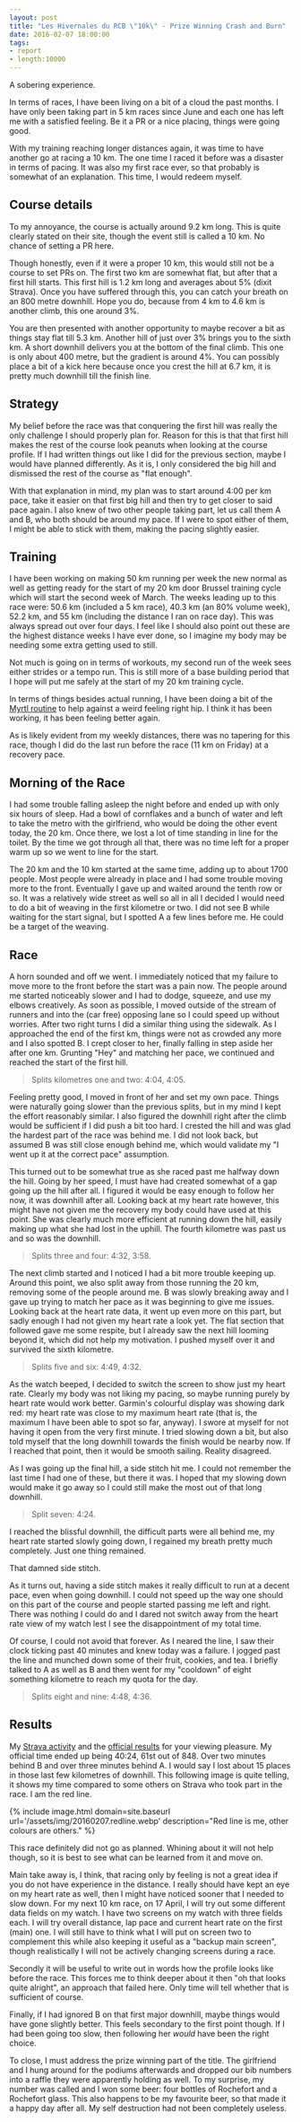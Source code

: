 ```yaml
---
layout: post
title: "Les Hivernales du RCB \"10k\" - Prize Winning Crash and Burn"
date: 2016-02-07 18:00:00
tags:
- report
- length:10000
---
```


A sobering experience.

In terms of races, I have been living on a bit of a cloud the past months.  I
have only been taking part in 5 km races since June and each one has left me
with a satisfied feeling. Be it a PR or a nice placing, things were going good.

With my training reaching longer distances again, it was time to have another
go at racing a 10 km. The one time I raced it before was a disaster in terms of
pacing. It was also my first race ever, so that probably is somewhat of an
explanation. This time, I would redeem myself.

## Course details

To my annoyance, the course is actually around 9.2 km long. This is quite
clearly stated on their site, though the event still is called a 10 km. No
chance of setting a PR here.

Though honestly, even if it were a proper 10 km, this would still not be a
course to set PRs on. The first two km are somewhat flat, but after that a
first hill starts.  This first hill is 1.2 km long and averages about 5% (dixit
Strava). Once you have suffered through this, you can catch your breath on an
800 metre downhill. Hope you do, because from 4 km to 4.6 km is another climb,
this one around 3%.

You are then presented with another opportunity to maybe recover a bit as
things stay flat till 5.3 km. Another hill of just over 3% brings you to the
sixth km. A short downhill delivers you at the bottom of the final climb. This
one is only about 400 metre, but the gradient is around 4%. You can possibly
place a bit of a kick here because once you crest the hill at 6.7 km, it is
pretty much downhill till the finish line.

## Strategy

My belief before the race was that conquering the first hill was really the
only challenge I should properly plan for. Reason for this is that that first
hill makes the rest of the course look peanuts when looking at the course
profile.  If I had written things out like I did for the previous section,
maybe I would have planned differently. As it is, I only considered the big
hill and dismissed the rest of the course as "flat enough".

With that explanation in mind, my plan was to start around 4:00 per km pace,
take it easier on that first big hill and then try to get closer to said pace
again. I also knew of two other people taking part, let us call them A and B,
who both should be around my pace. If I were to spot either of them, I might be
able to stick with them, making the pacing slightly easier.

## Training

I have been working on making 50 km running per week the new normal as well as
getting ready for the start of my 20 km door Brussel training cycle which will
start the second week of March. The weeks leading up to this race were: 50.6 km
(included a 5 km race), 40.3 km (an 80% volume week), 52.2 km, and 55 km
(including the distance I ran on race day). This was always spread out over four
days. I feel like I should also point out these are the highest distance weeks
I have ever done, so I imagine my body may be needing some extra getting used
to still.

Not much is going on in terms of workouts, my second run of the week sees
either strides or a tempo run. This is still more of a base building period
that I hope will put me safely at the start of my 20 km training cycle.

In terms of things besides actual running, I have been doing a bit of the
[Myrtl routine][myrtl] to help against a weird feeling right hip. I think it
has been working, it has been feeling better again.

As is likely evident from my weekly distances, there was no tapering for this
race, though I did do the last run before the race (11 km on Friday) at a
recovery pace.

## Morning of the Race

I had some trouble falling asleep the night before and ended up with only six
hours of sleep. Had a bowl of cornflakes and a bunch of water and left to take
the metro with the girlfriend, who would be doing the other event today, the 20
km. Once there, we lost a lot of time standing in line for the toilet. By the
time we got through all that, there was no time left for a proper warm up so we
went to line for the start.

The 20 km and the 10 km started at the same time, adding up to about 1700
people. Most people were already in place and I had some trouble moving more to
the front. Eventually I gave up and waited around the tenth row or so. It was a
relatively wide street as well so all in all I decided I would need to do a bit
of weaving in the first kilometre or two. I did not see B while waiting for
the start signal, but I spotted A a few lines before me. He could be a
target of the weaving.

## Race

A horn sounded and off we went. I immediately noticed that my failure to move
more to the front before the start was a pain now. The people around me started
noticeably slower and I had to dodge, squeeze, and use my elbows creatively. As
soon as possible, I moved outside of the stream of runners and into the (car
free) opposing lane so I could speed up without worries. After two right turns
I did a similar thing using the sidewalk. As I approached the end of the first
km, things were not as crowded any more and I also spotted B. I crept closer
to her, finally falling in step aside her after one km. Grunting "Hey" and
matching her pace, we continued and reached the start of the first hill.

> Splits kilometres one and two: 4:04, 4:05.

Feeling pretty good, I moved in front of her and set my own pace. Things were
naturally going slower than the previous splits, but in my mind I kept the
effort reasonably similar. I also figured the downhill right after the climb
would be sufficient if I did push a bit too hard. I crested the hill and was
glad the hardest part of the race was behind me. I did not look back, but
assumed B was still close enough behind me, which would validate my "I went up
it at the correct pace" assumption.

This turned out to be somewhat true as she raced past me halfway down the hill.
Going by her speed, I must have had created somewhat of a gap going up the hill
after all. I figured it would be easy enough to follow her now, it was downhill
after all. Looking back at my heart rate however, this might have not given me
the recovery my body could have used at this point. She was clearly much more
efficient at running down the hill, easily making up what she had lost in the
uphill. The fourth kilometre was past us and so was the downhill.

> Splits three and four: 4:32, 3:58.

The next climb started and I noticed I had a bit more trouble keeping up.
Around this point, we also split away from those running the 20 km, removing
some of the people around me. B was slowly breaking away and I gave up trying
to match her pace as it was beginning to give me issues. Looking back at the
heart rate data, it went up even more on this part, but sadly enough I had not
given my heart rate a look yet. The flat section that followed gave me some
respite, but I already saw the next hill looming beyond it, which did not help
my motivation. I pushed myself over it and survived the sixth kilometre.

> Splits five and six: 4:49, 4:32.

As the watch beeped, I decided to switch the screen to show just my heart rate.
Clearly my body was not liking my pacing, so maybe running purely by heart rate
would work better. Garmin's colourful display was showing dark red: my heart
rate was close to my maximum heart rate (that is, the maximum I have been able
to spot so far, anyway). I swore at myself for not having it open from the very
first minute.  I tried slowing down a bit, but also told myself that the long
downhill towards the finish would be nearby now. If I reached that point, then
it would be smooth sailing. Reality disagreed.

As I was going up the final hill, a side stitch hit me. I could not remember
the last time I had one of these, but there it was. I hoped that my slowing
down would make it go away so I could still make the most out of that long
downhill.

> Split seven: 4:24.

I reached the blissful downhill, the difficult parts were all behind me, my
heart rate started slowly going down, I regained my breath pretty much
completely. Just one thing remained.

That damned side stitch.

As it turns out, having a side stitch makes it really difficult to run at a
decent pace, even when going downhill. I could not speed up the way one should
on this part of the course and people started passing me left and right. There
was nothing I could do and I dared not switch away from the heart rate view of
my watch lest I see the disappointment of my total time.

Of course, I could not avoid that forever. As I neared the line, I saw their
clock ticking past 40 minutes and knew today was a failure. I jogged past the
line and munched down some of their fruit, cookies, and tea. I briefly talked
to A as well as B and then went for my "cooldown" of eight something
kilometre to reach my quota for the day.

> Splits eight and nine: 4:48, 4:36.

## Results

My [Strava activity][strava] and the [official results][results] for your
viewing pleasure. My official time ended up being 40:24, 61st out of 848. Over
two minutes behind B and over three minutes behind A. I would say I lost
about 15 places in those last few kilometres of downhill. This following image
is quite telling, it shows my time compared to some others on Strava who took part
in the race. I am the red line.

{% include image.html domain=site.baseurl url='/assets/img/20160207.redline.webp' description="Red line is me, other colours are others." %}

This race definitely did not go as planned. Whining about it will not help though,
so it is best to see what can be learned from it and move on.

Main take away is, I think, that racing only by feeling is not a great idea if
you do not have experience in the distance. I really should have kept an eye on
my heart rate as well, then I might have noticed sooner that I needed to slow
down. For my next 10 km race, on 17 April, I will try out some different data
fields on my watch. I have two screens on my watch with three fields each. I
will try overall distance, lap pace and current heart rate on the first (main)
one. I will still have to think what I will put on screen two to complement
this while also keeping it useful as a "backup main screen", though
realistically I will not be actively changing screens during a race.

Secondly it will be useful to write out in words how the profile looks like
before the race. This forces me to think deeper about it then "oh that looks
quite alright", an approach that failed here. Only time will tell whether that
is sufficient of course.

Finally, if I had ignored B on that first major downhill, maybe things would
have gone slightly better. This feels secondary to the first point though. If I
had been going too slow, then following her *would* have been the right choice.

To close, I must address the prize winning part of the title. The girlfriend
and I hung around for the podiums afterwards and dropped our bib numbers into a
raffle they were apparently holding as well. To my surprise, my number was
called and I won some beer: four bottles of Rochefort and a Rochefort glass.
This also happens to be my favourite beer, so that made it a happy day after
all. My self destruction had not been completely useless.

[hivernales]: http://leshivernalesdurcb.blogspot.be/
[results]: http://www.toptiming.be/2016/02/les-hivernales-du-rcb-93km-watermael.html
[strava]: https://www.strava.com/activities/488054858
[myrtl]: https://www.youtube.com/watch?v=2GLrKr54yA0
